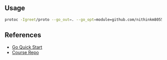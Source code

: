 ## Usage

```sh
protoc -Igreet/proto --go_out=. --go_opt=module=github.com/nithinkm8055/grpc-go-course --go-grpc_out=. --go-grpc_opt=module=github.com/nithinkm8055/grpc-go-course greet/proto/dummy.proto
```


## References
- [Go Quick Start](https://grpc.io/docs/languages/go/quickstart/)
- [Course Repo](https://github.com/Clement-Jean/grpc-go-course)